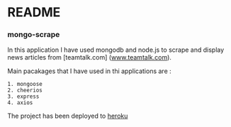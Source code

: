 # README

### mongo-scrape

In this application I have used mongodb and node.js to scrape and display news articles from [teamtalk.com] (www.teamtalk.com).

Main pacakages that I have used in thi applications are :

	1. mongoose
	2. cheerios
	3. express
	4. axios


The project has been deployed to [heroku](https://sheltered-badlands-66424.herokuapp.com/)
